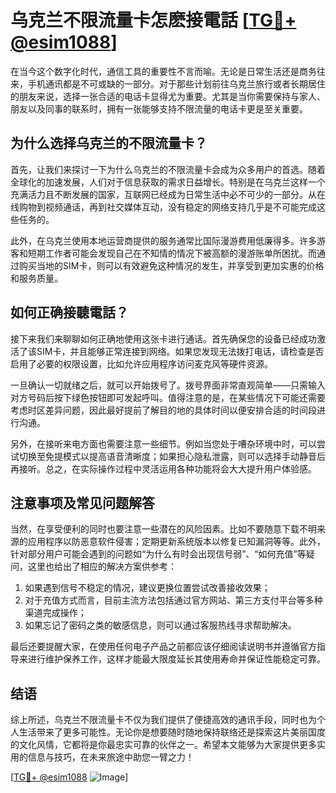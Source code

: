 # 乌克兰不限流量卡怎麽接電話 [[TG💪+ @esim1088](https://t.me/s/esim1088)]

在当今这个数字化时代，通信工具的重要性不言而喻。无论是日常生活还是商务往来，手机通讯都是不可或缺的一部分。对于那些计划前往乌克兰旅行或者长期居住的朋友来说，选择一张合适的电话卡显得尤为重要。尤其是当你需要保持与家人、朋友以及同事的联系时，拥有一张能够支持不限流量的电话卡更是至关重要。

## 为什么选择乌克兰的不限流量卡？

首先，让我们来探讨一下为什么乌克兰的不限流量卡会成为众多用户的首选。随着全球化的加速发展，人们对于信息获取的需求日益增长。特别是在乌克兰这样一个充满活力且不断发展的国家，互联网已经成为日常生活中必不可少的一部分。从在线购物到视频通话，再到社交媒体互动，没有稳定的网络支持几乎是不可能完成这些任务的。

此外，在乌克兰使用本地运营商提供的服务通常比国际漫游费用低廉得多。许多游客和短期工作者可能会发现自己在不知情的情况下被高额的漫游账单所困扰。而通过购买当地的SIM卡，则可以有效避免这种情况的发生，并享受到更加实惠的价格和服务质量。

## 如何正确接聽電話？

接下来我们来聊聊如何正确地使用这张卡进行通话。首先确保您的设备已经成功激活了该SIM卡，并且能够正常连接到网络。如果您发现无法拨打电话，请检查是否启用了必要的权限设置，比如允许应用程序访问麦克风等硬件资源。

一旦确认一切就绪之后，就可以开始拨号了。拨号界面非常直观简单——只需输入对方号码后按下绿色按钮即可发起呼叫。值得注意的是，在某些情况下可能还需要考虑时区差异问题，因此最好提前了解目的地的具体时间以便安排合适的时间段进行沟通。

另外，在接听来电方面也需要注意一些细节。例如当您处于嘈杂环境中时，可以尝试切换至免提模式以提高语音清晰度；如果担心隐私泄露，则可以选择手动静音后再接听。总之，在实际操作过程中灵活运用各种功能将会大大提升用户体验感。

## 注意事项及常见问题解答

当然，在享受便利的同时也要注意一些潜在的风险因素。比如不要随意下载不明来源的应用程序以防恶意软件侵害；定期更新系统版本以修复已知漏洞等等。此外，针对部分用户可能会遇到的问题如“为什么有时会出现信号弱”、“如何充值”等疑问，这里也给出了相应的解决方案供参考：

1. 如果遇到信号不稳定的情况，建议更换位置尝试改善接收效果；
2. 对于充值方式而言，目前主流方法包括通过官方网站、第三方支付平台等多种渠道完成操作；
3. 如果忘记了密码之类的敏感信息，则可以通过客服热线寻求帮助解决。

最后还要提醒大家，在使用任何电子产品之前都应该仔细阅读说明书并遵循官方指导来进行维护保养工作，这样才能最大限度延长其使用寿命并保证性能稳定可靠。

## 结语

综上所述，乌克兰不限流量卡不仅为我们提供了便捷高效的通讯手段，同时也为个人生活带来了更多可能性。无论你是想要随时随地保持联络还是探索这片美丽国度的文化风情，它都将是你最忠实可靠的伙伴之一。希望本文能够为大家提供更多实用的信息与技巧，在未来旅途中助您一臂之力！

[[TG💪+ @esim1088](https://t.me/s/esim1088) ![Image](https://i.postimg.cc/4NQfJmqS/Snipaste-2025-05-13-00-14-12.png)]